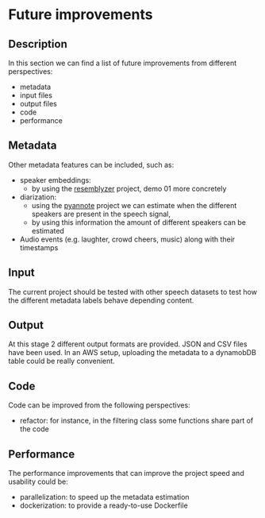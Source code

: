 # Future improvements

## Description

In this section we can find a list of future improvements from different perspectives:
- metadata
- input files
- output files
- code
- performance

## Metadata

Other metadata features can be included, such as:
- speaker embeddings:
  - by using the [resemblyzer](https://github.com/resemble-ai/Resemblyzer) project, demo 01 more concretely
- diarization: 
  - using the [pyannote](https://github.com/pyannote/pyannote-audio) project we can estimate when the different speakers are present in the speech signal,
  - by using this information the amount of different speakers can be estimated
- Audio events (e.g. laughter, crowd cheers, music) along with their timestamps

## Input

The current project should be tested with other speech datasets to test how the different metadata labels behave depending content. 

## Output

At this stage 2 different output formats are provided. JSON and CSV files have been used. In an AWS setup, uploading the metadata to a dynamobDB table could be really convenient.

## Code

Code can be improved from the following perspectives:
- refactor: for instance, in the filtering class some functions share part of the code

## Performance

The performance improvements that can improve the project speed and usability could be:
- parallelization: to speed up the metadata estimation
- dockerization: to provide a ready-to-use Dockerfile